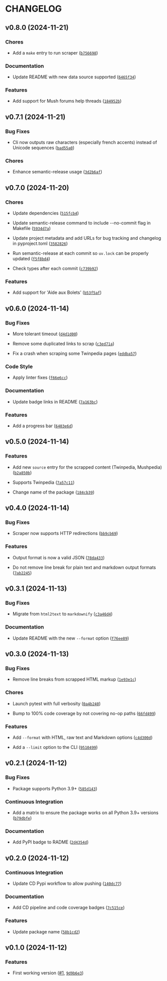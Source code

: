 # CHANGELOG


## v0.8.0 (2024-11-21)

### Chores

- Add a `make` entry to run scraper
  ([`b756698`](https://github.com/cmnemoi/mush_wikis_scraper/commit/b7566984c195839cf8625aa8cf13948123b53938))

### Documentation

- Update README with new data source supported
  ([`6465f34`](https://github.com/cmnemoi/mush_wikis_scraper/commit/6465f34077d25472c418cf5da46fdeeec1c06829))

### Features

- Add support for Mush forums help threads
  ([`184952b`](https://github.com/cmnemoi/mush_wikis_scraper/commit/184952bde4774edb239d18f79018fe5270569c8d))


## v0.7.1 (2024-11-21)

### Bug Fixes

- Cli now outputs raw characters (especially french accents) instead of Unicode sequences
  ([`bad55a0`](https://github.com/cmnemoi/mush_wikis_scraper/commit/bad55a04b8e01d2394e645d0b0548c5194fc2a42))

### Chores

- Enhance semantic-release usage
  ([`3d2b6af`](https://github.com/cmnemoi/mush_wikis_scraper/commit/3d2b6aff83078910745a99fb5c6c2c6b44452ab1))


## v0.7.0 (2024-11-20)

### Chores

- Update dependencies
  ([`515fcb4`](https://github.com/cmnemoi/mush_wikis_scraper/commit/515fcb4c7eb7fe6f38226d46e32f82e9f5f308d9))

- Update semantic-release command to include --no-commit flag in Makefile
  ([`5934d7a`](https://github.com/cmnemoi/mush_wikis_scraper/commit/5934d7a0910bfabd068d2679fc91007d2edffc6f))

- Update project metadata and add URLs for bug tracking and changelog in pyproject.toml
  ([`3582826`](https://github.com/cmnemoi/mush_wikis_scraper/commit/3582826294bcc04e941e50920cabf236e6bcba5e))

- Run semantic-release at each commit so `uv.lock` can be properly updated
  ([`f5f8bd4`](https://github.com/cmnemoi/mush_wikis_scraper/commit/f5f8bd4af2af4e9157cbfc9c10026ae565504edf))

- Check types after each commit
  ([`c739b92`](https://github.com/cmnemoi/mush_wikis_scraper/commit/c739b92f00f3d7910f5fbb1d989eab76d0f4ffdc))

### Features

- Add support for 'Aide aux Bolets'
  ([`b53f5af`](https://github.com/cmnemoi/mush_wikis_scraper/commit/b53f5afbf192bbf116b3e778eba17a3530adec56))


## v0.6.0 (2024-11-14)

### Bug Fixes

- More tolerant timeout
  ([`d4d1d00`](https://github.com/cmnemoi/mush_wikis_scraper/commit/d4d1d009f7824af3593e6aa7bac57f5cce05f070))

- Remove some duplicated links to scrap
  ([`c3ed71a`](https://github.com/cmnemoi/mush_wikis_scraper/commit/c3ed71a54d197cb4ad044e838aeb19d92bc02d4a))

- Fix a crash when scraping some Twinpedia pages
  ([`eddba57`](https://github.com/cmnemoi/mush_wikis_scraper/commit/eddba5743de97114cd6656e0cc799a2e54c54cfb))

### Code Style

- Apply linter fixes
  ([`f66e6cc`](https://github.com/cmnemoi/mush_wikis_scraper/commit/f66e6cc53a297bead3fbc11e3a94c8c5e741bb1b))

### Documentation

- Update badge links in README
  ([`7a163bc`](https://github.com/cmnemoi/mush_wikis_scraper/commit/7a163bcbb60c5bd944e2e08820914e457213eda8))

### Features

- Add a progress bar
  ([`6403e6d`](https://github.com/cmnemoi/mush_wikis_scraper/commit/6403e6da61b6ee410bbc29be4509f46383c76792))


## v0.5.0 (2024-11-14)

### Features

- Add new `source` entry for the scrapped content (Twinpedia, Mushpedia)
  ([`b2a850b`](https://github.com/cmnemoi/mush_wikis_scraper/commit/b2a850b8c884877871f0bb34ff89d4bbe4377a0c))

- Supports Twinpedia
  ([`7a57c11`](https://github.com/cmnemoi/mush_wikis_scraper/commit/7a57c116b7627fff6fc91f6e32bc44c7da742d11))

- Change name of the package
  ([`184cb39`](https://github.com/cmnemoi/mush_wikis_scraper/commit/184cb392f8c950aa54725cb0c5b695890555d861))


## v0.4.0 (2024-11-14)

### Bug Fixes

- Scraper now supports HTTP redirections
  ([`bb9cb69`](https://github.com/cmnemoi/mush_wikis_scraper/commit/bb9cb6966089756ae0289748b9468da4b5d2cbff))

### Features

- Output format is now a valid JSON
  ([`78da433`](https://github.com/cmnemoi/mush_wikis_scraper/commit/78da433d27b1532760cf215394d045f2b7859f60))

- Do not remove line break for plain text and markdown output formats
  ([`7ab2245`](https://github.com/cmnemoi/mush_wikis_scraper/commit/7ab2245d5a9379174c41c4fd138717810c1263d4))


## v0.3.1 (2024-11-13)

### Bug Fixes

- Migrate from `html2text` to `markdownify`
  ([`c3a46d4`](https://github.com/cmnemoi/mush_wikis_scraper/commit/c3a46d4307482af63e8e74ea8e695667b9998fcf))

### Documentation

- Update README with the new `--format` option
  ([`f76ee89`](https://github.com/cmnemoi/mush_wikis_scraper/commit/f76ee896b20534fc78cb2638bccfa2a937168055))


## v0.3.0 (2024-11-13)

### Bug Fixes

- Remove line breaks from scrapped HTML markup
  ([`1e93e1c`](https://github.com/cmnemoi/mush_wikis_scraper/commit/1e93e1c40c6d6e98cdb6ed994999b599d14f7855))

### Chores

- Launch pytest with full verbosity
  ([`0a4b240`](https://github.com/cmnemoi/mush_wikis_scraper/commit/0a4b24059c6e7a2c9c8ce9f32b578c849269d9c6))

- Bump to 100% code coverage by not covering no-op paths
  ([`66fd499`](https://github.com/cmnemoi/mush_wikis_scraper/commit/66fd4991138b4e2278f5e70a8d554992a165b5c4))

### Features

- Add `--format` with HTML, raw text and Markdown options
  ([`c4d300d`](https://github.com/cmnemoi/mush_wikis_scraper/commit/c4d300dda4b78d38a4446cad010dbc3fb0ed80d0))

- Add a `--limit` option to the CLI
  ([`9510499`](https://github.com/cmnemoi/mush_wikis_scraper/commit/9510499a543238b53dbd8e7ad08300ba7cefcb95))


## v0.2.1 (2024-11-12)

### Bug Fixes

- Package supports Python 3.9+
  ([`585d143`](https://github.com/cmnemoi/mush_wikis_scraper/commit/585d14351904450911a95fe0f12047ac230bf58f))

### Continuous Integration

- Add a matrix to ensure the package works on all Python 3.9+ versions
  ([`b79dbfe`](https://github.com/cmnemoi/mush_wikis_scraper/commit/b79dbfea52e836f1226936ef2addc73ab8148292))

### Documentation

- Add PyPI badge to RADME
  ([`2d4354d`](https://github.com/cmnemoi/mush_wikis_scraper/commit/2d4354d6a62d87fb8ea58a47652b9acb90c5be36))


## v0.2.0 (2024-11-12)

### Continuous Integration

- Update CD Pypi workflow to allow pushing
  ([`140dc77`](https://github.com/cmnemoi/mush_wikis_scraper/commit/140dc7799e997382b0bf54fb981b9fb3e71cd0f8))

### Documentation

- Add CD pipeline and code coverage badges
  ([`7c515ce`](https://github.com/cmnemoi/mush_wikis_scraper/commit/7c515cee0533fbf9c78d21fc4a9771ee85ae02a0))

### Features

- Update package name
  ([`58b1cd2`](https://github.com/cmnemoi/mush_wikis_scraper/commit/58b1cd2bb74d067521b7c1ffe2a1970c1b5d6f16))


## v0.1.0 (2024-11-12)

### Features

- First working version ([#1](https://github.com/cmnemoi/mush_wikis_scraper/pull/1),
  [`9d9b6e3`](https://github.com/cmnemoi/mush_wikis_scraper/commit/9d9b6e34d1018fa60e449ef25ef3037403b05891))
